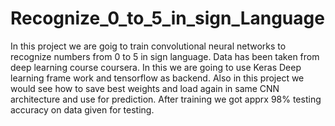 # Recognize_0_to_5_in_sign_Language
In this project we are goig to train convolutional neural networks to recognize numbers from 0 to 5 in sign language.
Data has been taken from deep learning course coursera.
In this we are going to use Keras Deep learning frame work and tensorflow as backend.
Also in this project we would see how to save best weights and load again in same CNN architecture and use for prediction.
After training we got apprx 98% testing accuracy on data given for testing.
